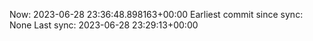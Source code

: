 Now: 2023-06-28 23:36:48.898163+00:00 Earliest commit since sync: None Last sync: 2023-06-28 23:29:13+00:00

